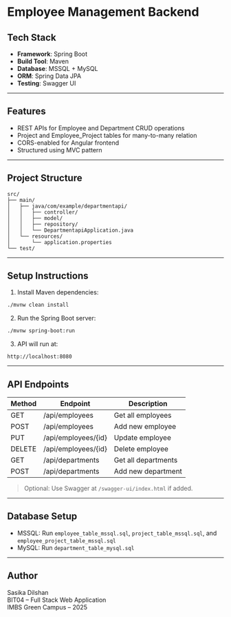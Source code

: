 # Employee Management Backend


## Tech Stack

- **Framework**: Spring Boot
- **Build Tool**: Maven
- **Database**: MSSQL + MySQL
- **ORM**: Spring Data JPA
- **Testing**: Swagger UI 

---

##  Features

- REST APIs for Employee and Department CRUD operations
- Project and Employee_Project tables for many-to-many relation
- CORS-enabled for Angular frontend
- Structured using MVC pattern

---

## Project Structure

```
src/
├── main/
│   ├── java/com/example/departmentapi/
│   │   ├── controller/
│   │   ├── model/
│   │   ├── repository/
│   │   └── DepartmentapiApplication.java
│   └── resources/
│       └── application.properties
└── test/
```

---

##  Setup Instructions

1. Install Maven dependencies:
```bash
./mvnw clean install
```

2. Run the Spring Boot server:
```bash
./mvnw spring-boot:run
```

3. API will run at:
```
http://localhost:8080
```

---

## API Endpoints

| Method | Endpoint                | Description         |
|--------|-------------------------|---------------------|
| GET    | /api/employees          | Get all employees   |
| POST   | /api/employees          | Add new employee    |
| PUT    | /api/employees/{id}     | Update employee     |
| DELETE | /api/employees/{id}     | Delete employee     |
| GET    | /api/departments        | Get all departments |
| POST   | /api/departments        | Add new department  |

> Optional: Use Swagger at `/swagger-ui/index.html` if added.

---

## Database Setup

- MSSQL: Run `employee_table_mssql.sql`, `project_table_mssql.sql`, and `employee_project_table_mssql.sql`
- MySQL: Run `department_table_mysql.sql`

---

##  Author

Sasika Dilshan  
BIT04 – Full Stack Web Application  
IMBS Green Campus – 2025
